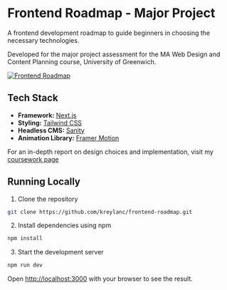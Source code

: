 # Frontend Roadmap - Major Project

A frontend development roadmap to guide beginners in choosing the necessary technologies.

Developed for the major project assessment for the MA Web Design and Content Planning course, University of Greenwich.

[![Frontend Roadmap](https://devjanpun.uk/images/landing-page-min.jpg)](https://www.frontendroadmap.com/)

## Tech Stack

- **Framework:** [Next.js](https://nextjs.org)
- **Styling:** [Tailwind CSS](https://tailwindcss.com)
- **Headless CMS:** [Sanity](https://www.sanity.io/)
- **Animation Library:** [Framer Motion](https://www.framer.com/motion/)

For an in-depth report on design choices and implementation, visit my [coursework page](https://devjanpun.uk/)

## Running Locally

1. Clone the repository

```bash
git clone https://github.com/kreylanc/frontend-roadmap.git
```

2. Install dependencies using npm

```bash
npm install
```

3. Start the development server

```bash
npm run dev
```

Open [http://localhost:3000](http://localhost:3000) with your browser to see the result.
